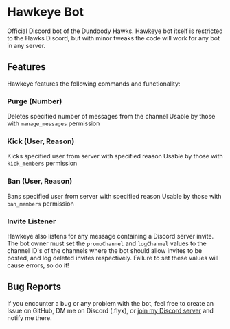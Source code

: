 # Hawkeye Bot
Official Discord bot of the Dundoody Hawks.
Hawkeye bot itself is restricted to the Hawks Discord, 
but with minor tweaks the code will work for any bot in any server.

## Features
Hawkeye features the following commands and functionality:

### Purge (Number)
Deletes specified number of messages from the channel
Usable by those with `manage_messages` permission

### Kick (User, Reason)
Kicks specified user from server with specified reason
Usable by those with `kick_members` permission

### Ban (User, Reason)
Bans specified user from server with specified reason
Usable by those with `ban_members` permission

### Invite Listener
Hawkeye also listens for any message containing a Discord server invite.
The bot owner must set the `promoChannel` and `logChannel` values to the channel ID's of the channels where the bot should
allow invites to be posted, and log deleted invites respectively. Failure to set these values will cause errors, so do it!

## Bug Reports
If you encounter a bug or any problem with the bot, feel free
to create an Issue on GitHub, DM me on Discord (.flyx), or [join my Discord server](https://discord.gg/flyx) and notify me there.